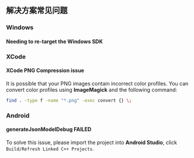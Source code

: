 ## 解决方案常见问题

### Windows
#### Needing to re-target the Windows SDK

### XCode
#### XCode PNG Compression issue
It is possible that your PNG images contain incorrect color profiles. You can
convert color profiles using __ImageMagick__ and the following
command:

```sh
find . -type f -name "*.png" -exec convert {} \;
```

### Android
#### generateJsonModelDebug FAILED
To solve this issue, please import the project into __Android Studio__, click
`Build/Refresh Linked C++ Projects`.
